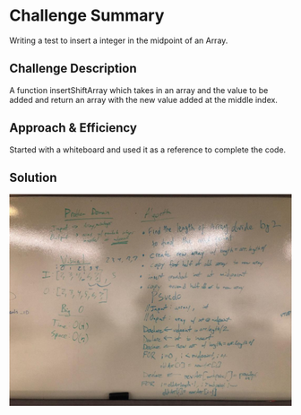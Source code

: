 # Challenge Summary
Writing a test to insert a integer in the midpoint of an Array.

## Challenge Description
A function insertShiftArray which takes in an array and the value to be added and return an array with the new value added at the middle index.

## Approach & Efficiency
Started with a whiteboard and used it as a reference to complete the code.

## Solution
![Whiteboard](https://github.com/kushshrestha01/data-structures-and-algorithms/blob/master/assets/array_shift.jpeg)

